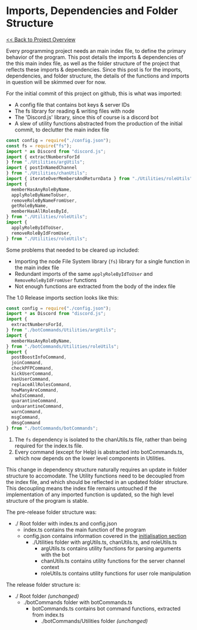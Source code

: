 # Imports, Dependencies and Folder Structure

[<< Back to Project Overview](defenderProject.md)

Every programming project needs an main index file, to define the primary behavior of the program. This post details the imports & dependencies of the this main index file, as well as the folder structure of the project that reflects these imports & dependencies. Since this post is for the imports, dependencies, and folder structure, the details of the functions and imports in question will be skimmed over for now.

For the initial commit of this project on github, this is what was imported:
- A config file that contains bot keys & server IDs
- The fs library for reading & writing files with node
- The 'Discord.js' library, since this of course is a discord bot
- A slew of utility functions abstracted from the production of the initial commit, to declutter the main index file

```typescript
const config = require("./config.json");
const fs = require("fs");
import * as Discord from "discord.js";
import { extractNumbersForId 
} from "./Utilities/argUtils";
import { postInNamedChannel 
} from "./Utilities/chanUtils";
import { iterateOverMembersAndReturnData } from "./Utilities/roleUtils";
import {
  memberHasAnyRoleByName,
  applyRoleByNameToUser,
  removeRoleByNameFromUser,
  getRoleByName,
  memberHasAllRolesById,
} from "./Utilities/roleUtils";
import {
  applyRoleByIdToUser,
  removeRoleByIdFromUser,
} from "./Utilities/roleUtils";
```

Some problems that needed to be cleared up included:
- Importing the node File System library (`fs`) library for a single function in the main index file
- Redundant imports of the same `applyRoleByIdToUser` and `RemoveRoleByIdFromUser` functions
- Not enough functions are extracted from the body of the index file

The 1.0 Release imports section looks like this:

```typescript
const config = require("./config.json");
import * as Discord from "discord.js";
import { 
  extractNumbersForId,
} from "./botCommands/Utilities/argUtils";
import {
  memberHasAnyRoleByName,
} from "./botCommands/Utilities/roleUtils";
import {
  postBoostInfoCommand,
  joinCommand,
  checkPFPCommand,
  kickUserCommand,
  banUserCommand,
  replaceAllRolesCommand,
  howManyAreCommand,
  whoIsCommand,
  quarantineCommand,
  unQuarantineCommand,
  warnCommand,
  msgCommand,
  dmsgCommand
} from "./botCommands/botCommands";
```

1. The `fs` dependency is isolated to the chanUtils.ts file, rather than being required for the index.ts file.
2. Every command (except for Help) is abstracted into botCommands.ts, which now depends on the lower level components in Utilities.

This change in dependency structure naturally requires an update in folder structure to accomodate. The Utility functions need to be decoupled from the index file, and which should be reflected in an updated folder structure. This decoupling means the index file remains untouched if the implementation of any imported function is updated, so the high level structure of the program is stable.

The pre-release folder structure was:

- ./ Root folder with index.ts and config.json
  - index.ts contains the main function of the program
  - config.json contains information covered in the [initialisation section](initialisation.md)
    - ./Utilities folder with argUtils.ts, chanUtils.ts, and roleUtils.ts
      - argUtils.ts contains utility functions for parsing arguments with the bot
      - chanUtils.ts contains utility functions for the server channel context
      - roleUtils.ts contains utility functions for user role manipulation

The release folder structure is:

- ./ Root folder *(unchanged)*
  - ./botCommands folder with botCommands.ts
    - botCommands.ts contains bot command functions, extracted from index.ts
      - ./botCommands/Utilities folder *(unchanged)*
      
